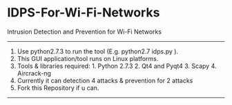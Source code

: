 # IDPS-For-Wi-Fi-Networks
Intrusion Detection and Prevention for Wi-Fi Networks




***********************************************************************************************
1. Use python2.7.3 to run the tool (E.g.  python2.7 idps.py ).
2. This GUI application/tool runs on Linux platforms.
3. Tools & libraries required:
          1. Python 2.7.3 
          2. Qt4 and Pyqt4
          3. Scapy
          4. Aircrack-ng
4. Currently it can detection 4 attacks & prevention for 2 attacks 
5. Fork this Repository if u can.
***********************************************************************************************

